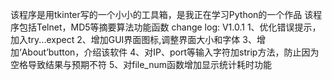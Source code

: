 该程序是用tkinter写的一个小小的工具箱，是我正在学习Python的一个作品
该程序包括Telnet，MD5等摘要算法功能函数
change log:
    V1.0.1
    1、优化错误提示，加入try...expect
    2、增加GUI界面图标,调整界面大小和字体
    3、增加‘About’button，介绍该软件
    4、对IP、port等输入字符加strip方法，防止因为空格导致结果与预期不符
    5、对file_num函数增加显示统计耗时功能